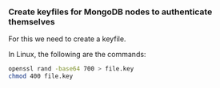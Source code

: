### Create keyfiles for MongoDB nodes to authenticate themselves

For this we need to create a keyfile.

In Linux, the following are the commands:
```bash
openssl rand -base64 700 > file.key
chmod 400 file.key
```
